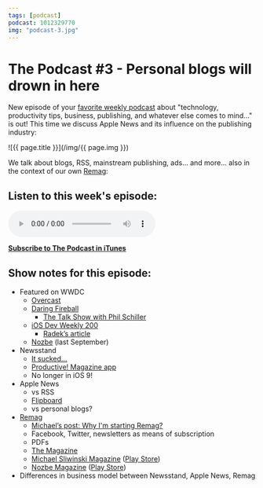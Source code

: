 ```yaml
---
tags: [podcast]
podcast: 1012329770
img: "podcast-3.jpg"
---
```


# The Podcast #3 - Personal blogs will drown in here

New episode of your [favorite weekly podcast][p] about "technology, productivity tips, business, publishing, and whatever else comes to mind..." is out! This time we discuss Apple News and its influence on the publishing industry:

<!--More-->

![{{ page.title }}](/img/{{ page.img }})

We talk about blogs, RSS, mainstream publishing, ads... and more... also in the context of our own [Remag](https://remag.me):

## Listen to this week's episode:

<audio controls>
<source src="https://files.nozbe.com/podcast/003.mp3" type="audio/mpeg">
</audio>

**[Subscribe to The Podcast in iTunes][i]**

## Show notes for this episode:

  * Featured on WWDC
    * [Overcast](https://overcast.fm/)
    * [Daring Fireball](http://daringfireball.net/)
      * [The Talk Show with Phil Schiller](http://daringfireball.net/thetalkshow/2015/06/09/ep-123)
    * [iOS Dev Weekly 200](https://iosdevweekly.com/issues/200)
      * [Radek’s article](http://radex.io/watch/hyphenation/)
    * [Nozbe](https://twitter.com/nozbe/status/522834954611200001) (last September)
  * Newsstand
    * [It sucked…](http://www.marco.org/2013/11/29/ios7-newsstand)
    * [Productive! Magazine app](https://itunes.apple.com/us/app/productive!-magazine/id452699030?mt=8)
    * No longer in iOS 9!
  * Apple News
    * vs RSS
    * [Flipboard](https://flipboard.com/)
    * vs personal blogs?
  * [Remag](https://remag.me/)
    * [Michael’s post: Why I'm starting Remag?](https://sliwinski.com/why-remag/)
    * Facebook, Twitter, newsletters as means of subscription
    * PDFs
    * [The Magazine](http://the-magazine.org/)
    * [Michael Sliwinski Magazine](https://itunes.apple.com/us/app/michael-sliwinski-magazine/id966825119?mt=8) ([Play Store](https://play.google.com/store/apps/details?id=me.remag.sliwinski))
    * [Nozbe Magazine](https://itunes.apple.com/us/app/nozbe-magazine/id913504732?mt=8) ([Play Store](https://play.google.com/store/apps/details?id=com.productivemagazine.nozbemag))
  * Differences in business model between Newsstand, Apple News, Remag

[e]: /podcast-3
[p]: /podcast
[n]: https://nozbe.com/?a=mike
[r]: https://michael.gratis/radex
[i]: https://michael.gratis/thepodcast